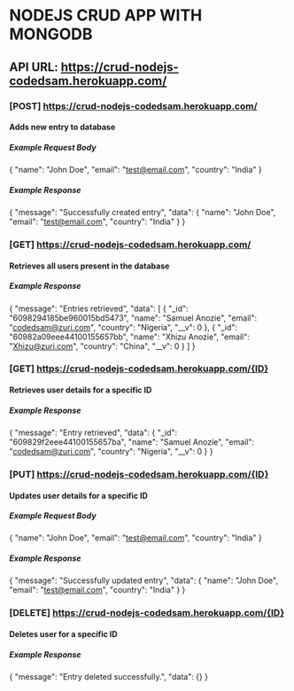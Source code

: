 # NODEJS CRUD APP WITH MONGODB

## API URL: https://crud-nodejs-codedsam.herokuapp.com/

### [POST] https://crud-nodejs-codedsam.herokuapp.com/

#### Adds new entry to database

##### Example Request Body

{
"name": "John Doe",
"email": "test@email.com",
"country": "India"
}

##### Example Response

{
"message": "Successfully created entry",
"data": {
"name": "John Doe",
"email": "test@email.com",
"country": "India"
}
}

### [GET] https://crud-nodejs-codedsam.herokuapp.com/

#### Retrieves all users present in the database

##### Example Response

{
"message": "Entries retrieved",
"data": [
{
"_id": "6098294185be960015bd5473",
"name": "Samuel Anozie",
"email": "codedsam@zuri.com",
"country": "Nigeria",
"__v": 0
},
{
"_id": "60982a09eee44100155657bb",
"name": "Xhizu Anozie",
"email": "Xhizu@zuri.com",
"country": "China",
"__v": 0
}
]
}

### [GET] https://crud-nodejs-codedsam.herokuapp.com/{ID}

#### Retrieves user details for a specific ID

##### Example Response

{
"message": "Entry retrieved",
"data": {
"\_id": "609829f2eee44100155657ba",
"name": "Samuel Anozie",
"email": "codedsam@zuri.com",
"country": "Nigeria",
"\_\_v": 0
}
}

### [PUT] https://crud-nodejs-codedsam.herokuapp.com/{ID}

#### Updates user details for a specific ID

##### Example Request Body

{
"name": "John Doe",
"email": "test@email.com",
"country": "India"
}

##### Example Response

{
"message": "Successfully updated entry",
"data": {
"name": "John Doe",
"email": "test@email.com",
"country": "India"
}
}

### [DELETE] https://crud-nodejs-codedsam.herokuapp.com/{ID}

#### Deletes user for a specific ID

##### Example Response

{
"message": "Entry deleted successfully.",
"data": {}
}
